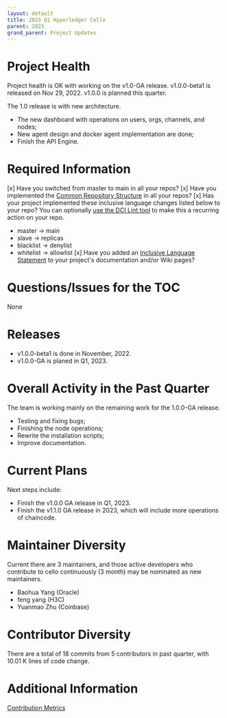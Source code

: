 ```yaml
---
layout: default
title: 2023 Q1 Hyperledger Cello
parent: 2023
grand_parent: Project Updates
---
```


# Project Health

Project health is OK with working on the v1.0-GA release.  v1.0.0-beta1 is released on Nov 29, 2022. v1.0.0 is planned this quarter.

The 1.0 release is with new architecture.

* The new dashboard with operations on users, orgs, channels, and nodes;
* New agent design and docker agent implementation are done;
* Finish the API Engine.

# Required Information
[x] Have you switched from master to main in all your repos? 
[x] Have you implemented the [Common Repository Structure](../guidelines/repository-structure.md) in all your repos? 
[x] Has your project implemented these inclusive language changes listed below to your repo? You can optionally [use the DCI Lint tool](https://github.com/petermetz/gh-action-dci-lint#usage) to make this a recurring action on your repo.
  - master → main
  - slave → replicas
  - blacklist → denylist
  - whitelist → allowlist
[x] Have you added an [Inclusive Language Statement](https://wiki.hyperledger.org/display/TSC/Inclusive+Language+Example) to your project's documentation and/or Wiki pages?

# Questions/Issues for the TOC

None

# Releases

* v1.0.0-beta1 is done in November, 2022.
* v1.0.0-GA is planed in Q1, 2023.

# Overall Activity in the Past Quarter

The team is working mainly on the remaining work for the 1.0.0-GA release.

* Testing and fixing bugs;
* Finishing the node operations;
* Rewrite the installation scripts;
* Improve documentation.

# Current Plans

Next steps include:

* Finish the v1.0.0 GA release in Q1, 2023.
* Finish the v1.1.0 GA release in 2023, which will include more operations of chaincode.

# Maintainer Diversity

Current there are 3 maintainers, and those active developers who contribute to cello continuously (3 month) may be nominated as new maintainers. 

* Baohua Yang (Oracle)
* feng yang  (H3C)
* Yuanmao Zhu (Coinbase)

# Contributor Diversity

There are a total of 18 commits from 5 contributors in past quarter, with 10.01 K lines of code change.

# Additional Information

[Contribution Metrics](https://insights.lfx.linuxfoundation.org/projects/hyperledger%2Fcello/dashboard;subTab=technical?time=%7B%22from%22:%222022-11-30T05:00:00.000Z%22,%22type%22:%22absolute%22,%22to%22:%222023-02-28T08:00:00.000Z%22%7D)

